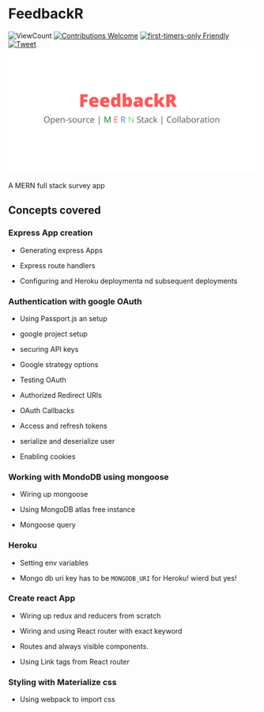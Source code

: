 
# FeedbackR
![ViewCount](https://views.whatilearened.today/views/github/shashankkatte/feedbackr-mern.svg)
[![Contributions Welcome](https://img.shields.io/badge/Contributions-welcome-success.svg?style=flat-square)](./CONTRIBUTING.md)
[![first-timers-only Friendly](https://img.shields.io/badge/first--timers--only-friendly-blue.svg)](https://www.firsttimersonly.com/)
[![Tweet](https://img.shields.io/twitter/url/http/shields.io.svg?style=social)](https://twitter.com/intent/tweet?text=Contribute%20To%20This%20Project.%20An%20Open-Source%20project%20MERN%20stack.%20By%20@shashankkatte&url=https://github.com/shashankkatte/feedbackr-mern&hashtags=100DaysofCode 'Tweet this project')
![Feedbackr](Feedbackr-banner.png)

A MERN full stack survey app

## Concepts covered

### Express App creation

- Generating express Apps

- Express route handlers

- Configuring and Heroku deploymenta nd subsequent deployments

### Authentication with google OAuth

- Using Passport.js an setup

- google project setup

- securing API keys

- Google strategy options

- Testing OAuth

- Authorized Redirect URIs

- OAuth Callbacks

- Access and refresh tokens

- serialize and deserialize user

- Enabling cookies

### Working with MondoDB using mongoose

- Wiring up mongoose

- Using MongoDB atlas free instance

- Mongoose query

### Heroku

- Setting env variables

- Mongo db uri key has to be `MONGODB_URI` for Heroku! wierd but yes!

### Create react App

- Wiring up redux and reducers from scratch

- Wiring and using React router with exact keyword

- Routes and always visible components.

- Using Link tags from React router

### Styling with Materialize css

- Using webpack to import css
